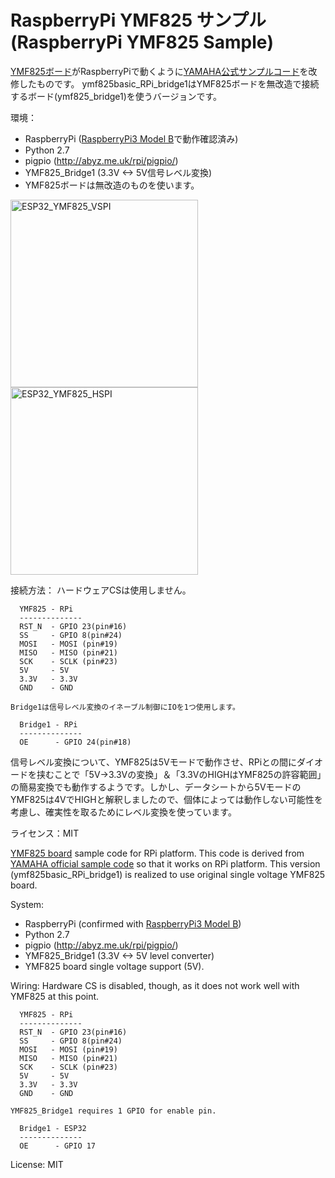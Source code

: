 # RaspberryPi YMF825 サンプル (RaspberryPi YMF825 Sample)

[YMF825ボード](https://yamaha-webmusic.github.io/ymf825board/intro/)がRaspberryPiで動くように[YAMAHA公式サンプルコード](https://github.com/yamaha-webmusic/ymf825board)を改修したものです。
ymf825basic_RPi_bridge1はYMF825ボードを無改造で接続するボード(ymf825_bridge1)を使うバージョンです。

環境：
  - RaspberryPi ([RaspberryPi3 Model B](https://www.raspberrypi.org/products/raspberry-pi-3-model-b/)で動作確認済み)
  - Python 2.7
  - pigpio (http://abyz.me.uk/rpi/pigpio/)
  - YMF825_Bridge1 (3.3V <-> 5V信号レベル変換)
  - YMF825ボードは無改造のものを使います。

<a href="https://raw.github.com/ywabiko/esp32/master/images/ESP32_YMF825_VSPI.jpg">
<img src="https://raw.github.com/ywabiko/esp32/master/images/ESP32_YMF825_VSPI.jpg"
 alt="ESP32_YMF825_VSPI" title="ESP32_YMF825_VSPI" width="300" />
</a>
<a href="https://raw.github.com/ywabiko/esp32/master/images/ESP32_YMF825_HSPI.jpg">
<img src="https://raw.github.com/ywabiko/esp32/master/images/ESP32_YMF825_HSPI.jpg"
 alt="ESP32_YMF825_HSPI" title="ESP32_YMF825_HSPI" width="300" />
</a>


接続方法： ハードウェアCSは使用しません。

      YMF825 - RPi
      --------------
      RST_N  - GPIO 23(pin#16)
      SS     - GPIO 8(pin#24)
      MOSI   - MOSI (pin#19)
      MISO   - MISO (pin#21)
      SCK    - SCLK (pin#23)
      5V     - 5V
      3.3V   - 3.3V
      GND    - GND

    Bridge1は信号レベル変換のイネーブル制御にIOを1つ使用します。

      Bridge1 - RPi
      --------------
      OE      - GPIO 24(pin#18)

信号レベル変換について、YMF825は5Vモードで動作させ、RPiとの間にダイオードを挟むことで「5V->3.3Vの変換」＆「3.3VのHIGHはYMF825の許容範囲」の簡易変換でも動作するようです。しかし、データシートから5VモードのYMF825は4VでHIGHと解釈しましたので、個体によっては動作しない可能性を考慮し、確実性を取るためにレベル変換を使っています。


ライセンス：MIT


[YMF825 board](https://yamaha-webmusic.github.io/ymf825board/intro/) sample code for RPi platform.
This code is derived from 
[YAMAHA official sample code](https://github.com/yamaha-webmusic/ymf825board)
so that it works on RPi platform.
This version (ymf825basic_RPi_bridge1) is realized to use original single voltage YMF825 board.

System:
  - RaspberryPi (confirmed with [RaspberryPi3 Model B](https://www.raspberrypi.org/products/raspberry-pi-3-model-b/))
  - Python 2.7
  - pigpio (http://abyz.me.uk/rpi/pigpio/)
  - YMF825_Bridge1 (3.3V <-> 5V level converter)
  - YMF825 board single voltage support (5V).

Wiring: Hardware CS is disabled, though, as it does not work well with YMF825 at this point.

      YMF825 - RPi
      --------------
      RST_N  - GPIO 23(pin#16)
      SS     - GPIO 8(pin#24)
      MOSI   - MOSI (pin#19)
      MISO   - MISO (pin#21)
      SCK    - SCLK (pin#23)
      5V     - 5V
      3.3V   - 3.3V
      GND    - GND

    YMF825_Bridge1 requires 1 GPIO for enable pin.

      Bridge1 - ESP32
      --------------
      OE      - GPIO 17

License: MIT
